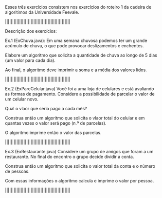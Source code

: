 Esses três exercícios consistem nos exercícios do roteiro 1 da cadeira de algoritimos da Universidade Feevale. 

||||||||||||||||||||||||||||||||||||||||||||||

Descrição dos exercícios:

Ex.1 (ExChuva.java): 
Em uma semana chuvosa podemos ter um grande acúmulo de chuva, o que pode provocar deslizamentos e enchentes.    

Elabore um algoritmo que solicita a quantidade de chuva ao longo de 5 dias (um valor para cada dia). 

Ao final, o algoritmo deve imprimir a soma e a média dos valores lidos.

||||||||||||||||||||||||||||||||||||||||||||||

Ex.2 (ExParcCelular.java)
Você foi a uma loja de celulares e está avaliando as formas de pagamento. Considere a possibilidade de parcelar o valor de um celular novo. 

Qual o vlaor que seria pago a cada mês?

Construa então um algoritmo que solicita o vlaor total do celular e em quantas vezes o valor será pago (n.º de parcelas).

O algoritmo imprime então o valor das parcelas.

||||||||||||||||||||||||||||||||||||||||||||||

Ex.3 (ExRestaurante.java)
Considere um grupo de amigos que foram a um restaurante. No final do encontro o grupo decide dividir a conta.

Construa então um algoritmo que solicita o valor total da conta e o número de pessoas.

Com essas informações o algoritmo calcula e imprime o valor por pessoa.

||||||||||||||||||||||||||||||||||||||||||||||
